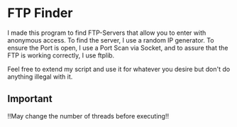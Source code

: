 # FTP Finder

I made this program to find FTP-Servers that allow you to enter with anonymous access. To find the server, I use a random IP generator. 
To ensure the Port is open, I use a Port Scan via Socket, and to assure that the FTP is working correctly, I use ftplib.

Feel free to extend my script and use it for whatever you desire but don't do anything illegal with it. 

## Important

!!May change the number of threads before executing!!

